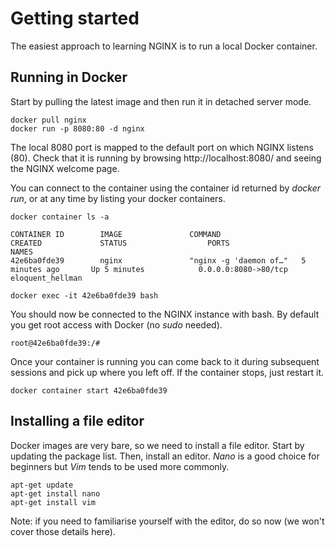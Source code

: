 # Getting started

The easiest approach to learning NGINX is to run a local Docker container.

## Running in Docker

Start by pulling the latest image and then run it in detached server mode.

```
docker pull nginx
docker run -p 8080:80 -d nginx
```

The local 8080 port is mapped to the default port on which NGINX listens (80). Check that it is running by browsing http://localhost:8080/ and seeing the NGINX welcome page.


You can connect to the container using the container id returned by _docker run_, or at any time by listing your docker containers.

```
docker container ls -a
```

```
CONTAINER ID        IMAGE               COMMAND                  CREATED             STATUS                  PORTS                  NAMES
42e6ba0fde39        nginx               "nginx -g 'daemon of…"   5 minutes ago       Up 5 minutes            0.0.0.0:8080->80/tcp   eloquent_hellman
```

```
docker exec -it 42e6ba0fde39 bash
```

You should now be connected to the NGINX instance with bash. By default you get root access with Docker (no _sudo_ needed).

```
root@42e6ba0fde39:/#
```

Once your container is running you can come back to it during subsequent sessions and pick up where you left off. If the container stops, just restart it.

```
docker container start 42e6ba0fde39
```

## Installing a file editor

Docker images are very bare, so we need to install a file editor. Start by updating the package list. Then, install an editor. _Nano_ is a good choice for beginners but _Vim_ tends to be used more commonly.

```
apt-get update
apt-get install nano
apt-get install vim
```

Note: if you need to familiarise yourself with the editor, do so now (we won't cover those details here).
